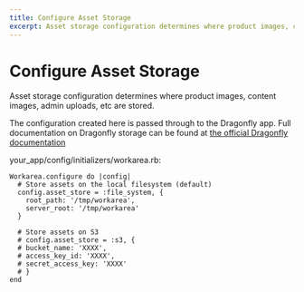```yaml
---
title: Configure Asset Storage
excerpt: Asset storage configuration determines where product images, content images, admin uploads, etc are stored.
---
```


# Configure Asset Storage

Asset storage configuration determines where product images, content images, admin uploads, etc are stored.

The configuration created here is passed through to the Dragonfly app. Full documentation on Dragonfly storage can be found at [the official Dragonfly documentation](http://markevans.github.io/dragonfly/data-stores)

your\_app/config/initializers/workarea.rb:

```
Workarea.configure do |config|
  # Store assets on the local filesystem (default)
  config.asset_store = :file_system, {
    root_path: '/tmp/workarea',
    server_root: '/tmp/workarea'
  }

  # Store assets on S3
  # config.asset_store = :s3, {
  # bucket_name: 'XXXX',
  # access_key_id: 'XXXX',
  # secret_access_key: 'XXXX'
  # }
end
```
